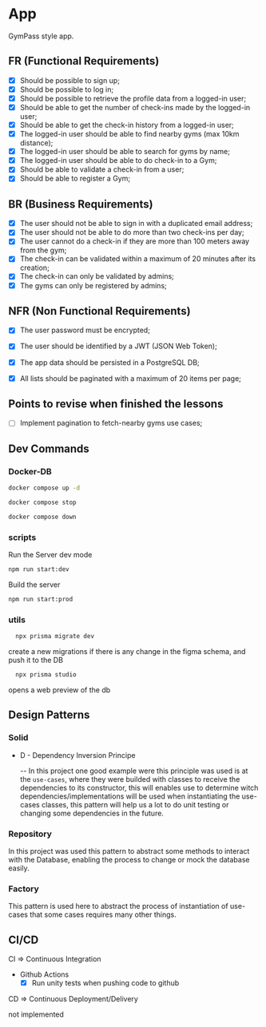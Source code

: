 # App

GymPass style app.

## FR (Functional Requirements)

- [x] Should be possible to sign up;
- [x] Should be possible to log in;
- [x] Should be possible to retrieve the profile data from a logged-in user;
- [x] Should be able to get the number of check-ins made by the logged-in user;
- [x] Should be able to get the check-in history from a logged-in user;
- [x] The logged-in user should be able to find nearby gyms (max 10km distance);
- [x] The logged-in user should be able to search for gyms by name;
- [x] The logged-in user should be able to do check-in to a Gym;
- [x] Should be able to validate a check-in from a user;
- [x] Should be able to register a Gym;

## BR (Business Requirements)

- [x] The user should not be able to sign in with a duplicated email address;
- [x] The user should not be able to do more than two check-ins per day;
- [x] The user cannot do a check-in if they are more than 100 meters away from the gym;
- [x] The check-in can be validated within a maximum of 20 minutes after its creation;
- [x] The check-in can only be validated by admins;
- [x] The gyms can only be registered by admins;

## NFR (Non Functional Requirements)

- [x] The user password must be encrypted;
- [x] The user should be identified by a JWT (JSON Web Token);
- [x] The app data should be persisted in a PostgreSQL DB;

- [x] All lists should be paginated with a maximum of 20 items per page;

## Points to revise when finished the lessons

- [ ] Implement pagination to fetch-nearby gyms use cases;

## Dev Commands

### Docker-DB

```bash
docker compose up -d
```

```bash
docker compose stop
```

```bash
docker compose down
```

### scripts

Run the Server dev mode

```bash
npm run start:dev
```

Build the server

```bash
npm run start:prod
```

### utils

```bash
  npx prisma migrate dev
```

create a new migrations if there is any change in the figma schema, and push it
to the DB

```bash
  npx prisma studio
```

opens a web preview of the db

## Design Patterns

### Solid

- D - Dependency Inversion Principe

  -- In this project one good example were this principle was used is at the `use-cases`, where they were builded with classes to receive the dependencies to its constructor, this will enables use to determine witch dependencies/implementations will be used
  when instantiating the use-cases classes, this pattern will help us a lot to do unit testing or changing some dependencies in the future.

### Repository

In this project was used this pattern to abstract some methods to interact with the
Database, enabling the process to change or mock the database easily.

### Factory

This pattern is used here to abstract the process of instantiation of use-cases that some cases requires many other things.

## CI/CD

CI => Continuous Integration

- Github Actions
  - [x] Run unity tests when pushing code to github

CD => Continuous Deployment/Delivery

not implemented
